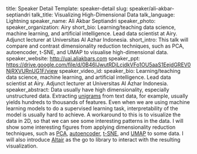 title: Speaker Detail
Template: speaker-detail
slug: speaker/ali-akbar-septiandri
talk_title: Visualizing High-Dimensional Data
talk_language: Lightning
speaker_name: Ali Akbar Septiandri
speaker_photo: 
speaker_organization: Airy
short_bio: Learning/teaching data science, machine learning, and artificial intelligence. Lead data scientist at Airy. Adjunct lecturer at Universitas Al Azhar Indonesia.
short_intro: This talk will compare and contrast dimensionality reduction techniques, such as PCA, autoencoder, t-SNE, and UMAP to visualise high-dimensional data.
speaker_website: http://uai.aliakbars.com
speaker_ppt: https://drive.google.com/file/d/0B46IJwutRDjLcjdkVFo1OU5aaS1EejdGREV0NjRXVURnUG1F/view
speaker_video_id: 
speaker_bio: Learning/teaching data science, machine learning, and artificial intelligence. Lead data scientist at Airy. Adjunct lecturer at Universitas Al Azhar Indonesia.
speaker_abstract: Data usually have high dimensionality, especially unstructured data. Extracting [unigrams](https://en.wikipedia.org/wiki/N-gram) from text data, for example, usually yields hundreds to thousands of features. Even when we are using machine learning models to do a supervised learning task, interpretability of the model is usually hard to achieve. 
    A workaround to this is to visualize the data in 2D, so that we can see some interesting patterns in the data. I will show some interesting figures from applying dimensionality reduction techniques, such as [PCA](https://scikit-learn.org/stable/modules/generated/sklearn.decomposition.PCA.html), [autoencoder](https://blog.keras.io/building-autoencoders-in-keras.html), [t-SNE](https://distill.pub/2016/misread-tsne/), and [UMAP](https://github.com/lmcinnes/umap) to some data. I will also introduce [Altair](https://altair-viz.github.io/) as the go to library to interact with the resulting visualization.
